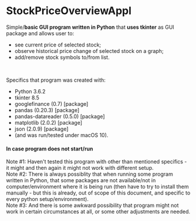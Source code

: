 # StockPriceOverviewAppl

Simple/**basic GUI program written in Python** that **uses tkinter** as GUI package and allows user to:
- see current price of selected stock;
- observe historical price change of selected stock on a graph;
- add/remove stock symbols to/from list.

<br>

Specifics that program was created with:
- Python 3.6.2
- tkinter 8.5
- googlefinance (0.7) [package]
- pandas (0.20.3) [package]
- pandas-datareader (0.5.0) [package]
- matplotlib (2.0.2) [package]
- json (2.0.9) [package]
- (and was run/tested under macOS 10).

#### In case program does not start/run

Note #1: Haven't tested this program with other than mentioned specifics - it might and then again it might not work with different setup.<br> 
Note #2: There is always possiblity that when running some program written in Python, that some packages are not available/not in computer/environment where it is being run (then have to try to install them manually - but this is already, out of scope of this document, and specific to every python setup/environment).<br>
Note #3: And there is some awkward possibility that program might not work in certain circumstances at all, or some other adjustments are needed.<br>

